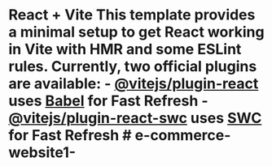 # React + Vite This template provides a minimal setup to get React working in Vite with HMR and some ESLint rules. Currently, two official plugins are available: - [@vitejs/plugin-react](https://github.com/vitejs/vite-plugin-react/blob/main/packages/plugin-react/README.md) uses [Babel](https://babeljs.io/) for Fast Refresh - [@vitejs/plugin-react-swc](https://github.com/vitejs/vite-plugin-react-swc) uses [SWC](https://swc.rs/) for Fast Refresh # e-commerce-website1-
